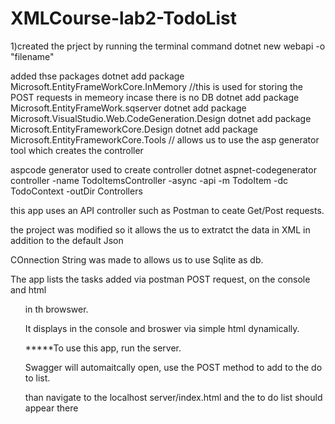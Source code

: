 # XMLCourse-lab2-TodoList

1)created the prject by running the terminal command
dotnet new webapi  -o "filename"


added thse packages
dotnet add package Microsoft.EntityFrameWorkCore.InMemory //this is used for storing the POST requests in memeory incase there is no DB
dotnet add package Microsoft.EntityFrameWork.sqserver
dotnet add package Microsoft.VisualStudio.Web.CodeGeneration.Design
dotnet add package Microsoft.EntityFrameworkCore.Design
dotnet add package Microsoft.EntityFrameworkCore.Tools     // allows us to use the asp generator tool which creates the controller

 aspcode generator used to create controller
 dotnet aspnet-codegenerator controller -name TodoItemsController -async -api -m TodoItem -dc TodoContext -outDir Controllers
 
 this app uses an API controller such as Postman to ceate Get/Post requests. 
 
 the project was modified so it allows the us to extratct the data in XML in addition to the default Json
 
 COnnection String was made to allows us to use Sqlite as db.
 
 The app lists the tasks added via postman POST request, on the console and html <ul> in th browswer.
 
 It displays in the console and broswer via simple html dynamically.
 
 *****To use this app, run the server.
 
 Swagger will automaitcally open, 
 use the POST method to add to the do to list.
 
 than navigate to the localhost server/index.html and the to do list should appear there
 
